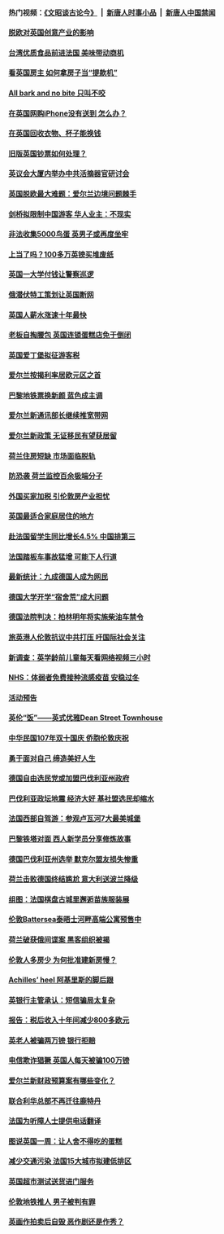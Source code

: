 #### 热门视频：[《文昭谈古论今》](https://github.com/gfw-breaker/wenzhao/blob/master/README.md?t=10211533) &nbsp;|&nbsp; [新唐人时事小品](https://github.com/gfw-breaker/ntdtv-comedy/blob/master/README.md?t=10211533) &nbsp;|&nbsp; [新唐人中国禁闻](https://github.com/gfw-breaker/ntdtv-news/blob/master/README.md?t=10211533)

#### [脱欧对英国创意产业的影响](../pages/nsc974/n10798806.md?t=10211533) 

#### [台湾优质食品前进法国 美味带动商机](../pages/nsc974/n10796380.md?t=10211533) 

#### [看英国房主 如何拿房子当“提款机”](../pages/nsc974/n10795639.md?t=10211533) 

#### [All bark and no bite 只叫不咬](../pages/nsc974/n10795626.md?t=10211533) 

#### [在英国网购iPhone没有送到 怎么办？](../pages/nsc974/n10795611.md?t=10211533) 

#### [在英国回收衣物、杯子能换钱](../pages/nsc974/n10795600.md?t=10211533) 

#### [旧版英国钞票如何处理？](../pages/nsc974/n10795574.md?t=10211533) 

#### [英议会大厦内举办中共活摘器官研讨会](../pages/nsc974/n10795559.md?t=10211533) 

#### [英国脱欧最大难题：爱尔兰边境问题棘手](../pages/nsc974/n10793065.md?t=10211533) 

#### [剑桥拟限制中国游客 华人业主：不现实](../pages/nsc974/n10793028.md?t=10211533) 

#### [非法收集5000鸟蛋 英男子或再度坐牢](../pages/nsc974/n10793168.md?t=10211533) 

#### [上当了吗？100多万英镑买堆废纸](../pages/nsc974/n10793153.md?t=10211533) 

#### [英国一大学付钱让警察巡逻](../pages/nsc974/n10793144.md?t=10211533) 

#### [俄潜伏特工策划让英国断网](../pages/nsc974/n10793138.md?t=10211533) 

#### [英国人薪水涨速十年最快](../pages/nsc974/n10793134.md?t=10211533) 

#### [老板自掏腰包 英国连锁蛋糕店免于倒闭](../pages/nsc974/n10793123.md?t=10211533) 

#### [英国爱丁堡拟征游客税](../pages/nsc974/n10793043.md?t=10211533) 

#### [爱尔兰按揭利率居欧元区之首](../pages/nsc974/n10792636.md?t=10211533) 

#### [巴黎地铁票换新颜 蓝色成主调](../pages/nsc974/n10792539.md?t=10211533) 

#### [爱尔兰新通讯部长继续推宽带网](../pages/nsc974/n10792470.md?t=10211533) 

#### [爱尔兰新政策 无证移民有望获居留](../pages/nsc974/n10792193.md?t=10211533) 

#### [荷兰住房短缺 市场面临脱轨](../pages/nsc974/n10792107.md?t=10211533) 

#### [防恐袭 荷兰监控百余极端分子](../pages/nsc974/n10792022.md?t=10211533) 

#### [外国买家加税 引伦敦房产业担忧](../pages/nsc974/n10790977.md?t=10211533) 

#### [英国最适合家庭居住的地方](../pages/nsc974/n10790961.md?t=10211533) 

#### [赴法国留学生同比增长4.5% 中国排第三](../pages/nsc974/n10790702.md?t=10211533) 

#### [法国踏板车事故猛增 可能下人行道](../pages/nsc974/n10790752.md?t=10211533) 

#### [最新统计：九成德国人成为网民](../pages/nsc974/n10789368.md?t=10211533) 

#### [德国大学开学“宿舍荒”成大问题](../pages/nsc974/n10789287.md?t=10211533) 

#### [德国法院判决：柏林明年将实施柴油车禁令](../pages/nsc974/n10788104.md?t=10211533) 

#### [旅英港人伦敦抗议中共打压 吁国际社会关注](../pages/nsc974/n10788264.md?t=10211533) 

#### [新调查：英学龄前儿童每天看网络视频三小时](../pages/nsc974/n10788331.md?t=10211533) 

#### [NHS：体弱者免费接种流感疫苗 安稳过冬](../pages/nsc974/n10788326.md?t=10211533) 

#### [活动预告](../pages/nsc974/n10788321.md?t=10211533) 

#### [英伦“饭”——英式优雅Dean Street Townhouse](../pages/nsc974/n10788313.md?t=10211533) 

#### [中华民国107年双十国庆 侨胞伦敦庆祝](../pages/nsc974/n10788304.md?t=10211533) 

#### [勇于面对自己 缔造美好人生](../pages/nsc974/n10788275.md?t=10211533) 

#### [德国自由选民党或加盟巴伐利亚州政府](../pages/nsc974/n10788073.md?t=10211533) 

#### [巴伐利亚政坛地震  经济大好 基社盟选民却缩水](../pages/nsc974/n10787951.md?t=10211533) 

#### [法国西部自驾游：参观卢瓦河7大最美城堡](../pages/nsc974/n10760218.md?t=10211533) 

#### [巴黎铁塔对面 西人新学员分享修炼故事](../pages/nsc974/n10786939.md?t=10211533) 

#### [德国巴伐利亚州选举 默克尔盟友损失惨重](../pages/nsc974/n10783385.md?t=10211533) 

#### [荷兰击败德国终结尴尬 意大利送波兰降级](../pages/nsc974/n10783771.md?t=10211533) 

#### [组图：法国棋盘古城里邂逅苗族服装展](../pages/nsc974/n10781596.md?t=10211533) 

#### [伦敦Battersea泰晤士河畔高端公寓预售中](../pages/nsc974/n10780029.md?t=10211533) 

#### [荷兰破获俄间谍案 黑客组织被揭](../pages/nsc974/n10779265.md?t=10211533) 

#### [伦敦人多房少 为何批准建新房慢？](../pages/nsc974/n10779376.md?t=10211533) 

#### [Achilles’ heel 阿基里斯的脚后跟](../pages/nsc974/n10779364.md?t=10211533) 

#### [英银行主管承认：短信骗局太复杂](../pages/nsc974/n10779357.md?t=10211533) 

#### [报告：税后收入十年间减少800多欧元](../pages/nsc974/n10779342.md?t=10211533) 

#### [英老人被骗两万镑 银行拒赔](../pages/nsc974/n10779353.md?t=10211533) 

#### [电信欺诈猖獗 英国人每天被骗100万镑](../pages/nsc974/n10779322.md?t=10211533) 

#### [爱尔兰新财政预算案有哪些变化？](../pages/nsc974/n10779332.md?t=10211533) 

#### [联合利华总部不再迁往鹿特丹](../pages/nsc974/n10779315.md?t=10211533) 

#### [法国为听障人士提供电话翻译](../pages/nsc974/n10776654.md?t=10211533) 

#### [图说英国一周：让人舍不得吃的蛋糕](../pages/nsc974/n10776635.md?t=10211533) 

#### [减少交通污染 法国15大城市拟建低排区](../pages/nsc974/n10776580.md?t=10211533) 

#### [英国超市测试送货进门服务](../pages/nsc974/n10776623.md?t=10211533) 

#### [伦敦地铁推人 男子被判有罪](../pages/nsc974/n10776609.md?t=10211533) 

#### [英画作拍卖后自毁 恶作剧还是作秀？](../pages/nsc974/n10776576.md?t=10211533) 

